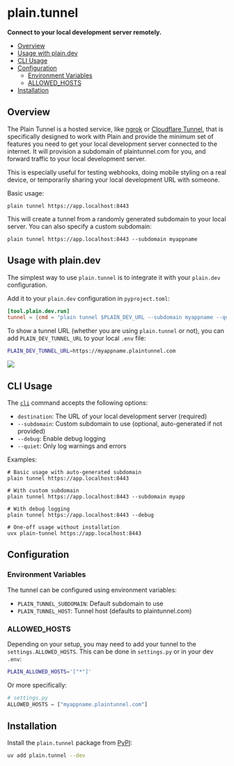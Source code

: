 # plain.tunnel

**Connect to your local development server remotely.**

- [Overview](#overview)
- [Usage with plain.dev](#usage-with-plaindev)
- [CLI Usage](#cli-usage)
- [Configuration](#configuration)
    - [Environment Variables](#environment-variables)
    - [ALLOWED_HOSTS](#allowed_hosts)
- [Installation](#installation)

## Overview

The Plain Tunnel is a hosted service, like [ngrok](https://ngrok.com/) or [Cloudflare Tunnel](https://developers.cloudflare.com/cloudflare-one/connections/connect-networks/), that is specifically designed to work with Plain and provide the minimum set of features you need to get your local development server connected to the internet. It will provision a subdomain of plaintunnel.com for you, and forward traffic to your local development server.

This is especially useful for testing webhooks, doing mobile styling on a real device, or temporarily sharing your local development URL with someone.

Basic usage:

```console
plain tunnel https://app.localhost:8443
```

This will create a tunnel from a randomly generated subdomain to your local server. You can also specify a custom subdomain:

```console
plain tunnel https://app.localhost:8443 --subdomain myappname
```

## Usage with plain.dev

The simplest way to use `plain.tunnel` is to integrate it with your `plain.dev` configuration.

Add it to your `plain.dev` configuration in `pyproject.toml`:

```toml
[tool.plain.dev.run]
tunnel = {cmd = "plain tunnel $PLAIN_DEV_URL --subdomain myappname --quiet"}
```

To show a tunnel URL (whether you are using `plain.tunnel` or not), you can add `PLAIN_DEV_TUNNEL_URL` to your local `.env` file:

```bash
PLAIN_DEV_TUNNEL_URL=https://myappname.plaintunnel.com
```

![](https://assets.plainframework.com/docs/plain-dev-tunnel.png)

## CLI Usage

The [`cli`](./cli.py#cli) command accepts the following options:

- `destination`: The URL of your local development server (required)
- `--subdomain`: Custom subdomain to use (optional, auto-generated if not provided)
- `--debug`: Enable debug logging
- `--quiet`: Only log warnings and errors

Examples:

```console
# Basic usage with auto-generated subdomain
plain tunnel https://app.localhost:8443

# With custom subdomain
plain tunnel https://app.localhost:8443 --subdomain myapp

# With debug logging
plain tunnel https://app.localhost:8443 --debug

# One-off usage without installation
uvx plain-tunnel https://app.localhost:8443
```

## Configuration

### Environment Variables

The tunnel can be configured using environment variables:

- `PLAIN_TUNNEL_SUBDOMAIN`: Default subdomain to use
- `PLAIN_TUNNEL_HOST`: Tunnel host (defaults to plaintunnel.com)

### ALLOWED_HOSTS

Depending on your setup, you may need to add your tunnel to the `settings.ALLOWED_HOSTS`. This can be done in `settings.py` or in your dev `.env`:

```bash
PLAIN_ALLOWED_HOSTS='["*"]'
```

Or more specifically:

```python
# settings.py
ALLOWED_HOSTS = ["myappname.plaintunnel.com"]
```

## Installation

Install the `plain.tunnel` package from [PyPI](https://pypi.org/project/plain.tunnel/):

```bash
uv add plain.tunnel --dev
```

